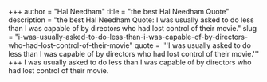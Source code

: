 +++
author = "Hal Needham"
title = "the best Hal Needham Quote"
description = "the best Hal Needham Quote: I was usually asked to do less than I was capable of by directors who had lost control of their movie."
slug = "i-was-usually-asked-to-do-less-than-i-was-capable-of-by-directors-who-had-lost-control-of-their-movie"
quote = '''I was usually asked to do less than I was capable of by directors who had lost control of their movie.'''
+++
I was usually asked to do less than I was capable of by directors who had lost control of their movie.
